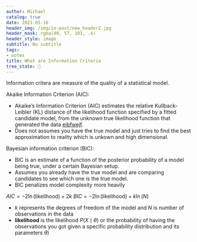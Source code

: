 ```yaml
---
author: Michael
catalog: true
date: 2021-05-16
header_img: /img/in-post/new_header2.jpg
header_mask: rgba(40, 57, 101, .4)
header_style: image
subtitle: No subtitle
tags:
- notes
title: What are Information Criteria
tree_state: 🌱
---
```


Information critera are measure of the quality of a statistical model.

Akaike Information Criterion (AIC):
- Akaike’s Information Criterion (AIC) estimates the relative Kullback-Leibler (KL) distance of the likelihood function specified by a fitted candidate model, from the unknown true likelihood function that generated the data [ejbfwejf](https://honglangwang.wordpress.com/2014/12/04/degrees-of-freedom-and-information-criteria).
- Does not assumes you have the true model and just tries to find the best approximation to reality which is unkown and high dimensional.

Bayesian information criterion (BIC):
- BIC is an estimate of a function of the posterior probability of a model being true, under a certain Bayesian setup.
- Assumes you already have the true model and are comparing candidates to see which one is the true model.
- BIC penalizes model complexity more heavily

$AIC = -2 \ln(\text{likelihood}) + 2k$
$BIC = -2 \ln(\text{likelihood}) + k\ln(N)$
- $k$ represents the degrees of freedom of the model and $N$ is number of observations in the data
- **likelihood** is the likelihood $P(X \mid \theta)$ or the probability of having the observations you got given a specific probability distribution and its parameters $\theta$)
